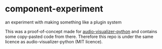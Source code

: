 # component-experiment
an experiment with making something like a plugin system

This was a proof-of-concept made for [audio-visualizer-python](https://github.com/djfun/audio-visualizer-python) and contains some copy-pasted code from there. Therefore this repo is under the same licence as audio-visualizer-python (MIT licence).
